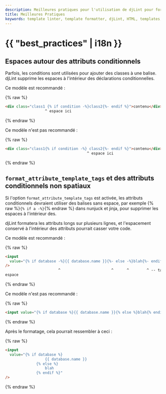 ```yaml
---
description: Meilleures pratiques pour l'utilisation de djLint pour formater les modèles HTML.
title: Meilleures Pratiques
keywords: template linter, template formatter, djLint, HTML, templates, formatter, linter, meilleures pratiques
---
```


# {{ "best_practices" | i18n }}

## Espaces autour des attributs conditionnels

Parfois, les conditions sont utilisées pour ajouter des classes à une balise. djLint supprime les espaces à l'intérieur des déclarations conditionnelles.

Ce modèle est recommandé :

{% raw %}

```html
<div class="class1 {% if condition -%}class2{%- endif %}">contenu</div>
                  ^ espace ici
```

{% endraw %}

Ce modèle n'est pas recommandé :

{% raw %}

```html
<div class="class1{% if condition -%} class2{%- endif %}">contenu</div>
                                     ^ espace ici
```

{% endraw %}

## `format_attribute_template_tags` et des attributs conditionnels non spatiaux

Si l'option `format_attribute_template_tags` est activée, les attributs conditionnels devraient utiliser des balises sans espace, par exemple {% raw %}`{% if a -%}`{% endraw %} dans nunjuck et jinja, pour supprimer les espaces à l'intérieur des.

djLint formatera les attributs longs sur plusieurs lignes, et l'espacement conservé à l'intérieur des attributs pourrait casser votre code.

Ce modèle est recommandé :

{% raw %}

```html
<input
  value="{% if database -%}{{ database.name }}{%- else -%}blah{%- endif %}"
/>
                        ^                       ^      ^        ^ -- tags sans
espace
```

{% endraw %}

Ce modèle n'est pas recommandé :

{% raw %}

```html
<input value="{% if database %}{{ database.name }}{% else %}blah{% endif %}" />
```

{% endraw %}

Après le formatage, cela pourrait ressembler à ceci :

{% raw %}

```html
<input
  value="{% if database %}
                  {{ database.name }}
              {% else %}
                  blah
              {% endif %}"
/>
```

{% endraw %}
